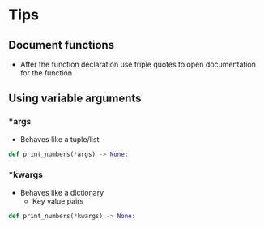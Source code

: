 # Tips
## Document functions
- After the function declaration use triple quotes to open documentation for the function
## Using variable arguments
### \*args
- Behaves like a tuple/list
```python
def print_numbers(*args) -> None:
```
### \*kwargs
- Behaves like a dictionary
	- Key value pairs
```python
def print_numbers(*kwargs) -> None:
	
```